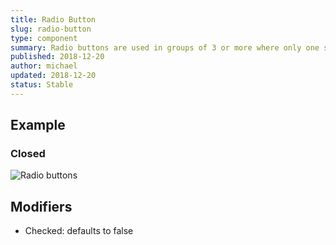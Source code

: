 ```yaml
---
title: Radio Button
slug: radio-button
type: component
summary: Radio buttons are used in groups of 3 or more where only one selection can be made. Labels for radio buttons should be concise and provide context. Avoid using large groups of radio buttons.
published: 2018-12-20
author: michael
updated: 2018-12-20
status: Stable
---
```


##  Example

### Closed
![Radio buttons](/static/images/radio-buttons.png)

## Modifiers
* Checked: defaults to false